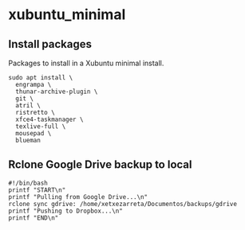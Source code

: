 # xubuntu_minimal

## Install packages
Packages to install in a Xubuntu minimal install.

```console
sudo apt install \
  engrampa \
  thunar-archive-plugin \
  git \
  atril \
  ristretto \
  xfce4-taskmanager \
  texlive-full \
  mousepad \
  blueman
```
## Rclone Google Drive backup to local
```console
#!/bin/bash
printf "START\n"
printf "Pulling from Google Drive...\n"
rclone sync gdrive: /home/xetxezarreta/Documentos/backups/gdrive
printf "Pushing to Dropbox...\n"
printf "END\n"
```
